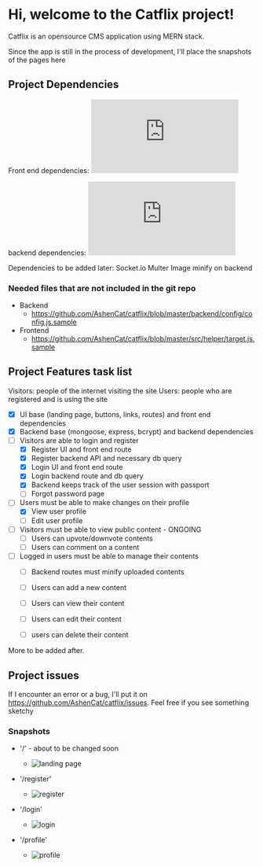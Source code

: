 # Hi, welcome to the Catflix project!
Catflix is an opensource CMS application using MERN stack.

Since the app is still in the process of development, I'll place the snapshots of the pages here


## Project Dependencies

Front end dependencies:
![Front end dependencies](https://github.com/AshenCat/catflix/blob/master/package.json "Front end dependencies")

backend dependencies:
![Back end dependencies](https://github.com/AshenCat/catflix/blob/master/backend/package.json "Back end dependencies")

Dependencies to be added later:
Socket.io
Multer
Image minify on backend

### Needed files that are not included in the git repo
- Backend
    - https://github.com/AshenCat/catflix/blob/master/backend/config/config.js.sample
- Frontend
    - https://github.com/AshenCat/catflix/blob/master/src/helper/target.js.sample
## Project Features task list

Visitors: people of the internet visiting the site
Users: people who are registered and is using the site

- [x] UI base (landing page, buttons, links, routes) and front end dependencies
- [x] Backend base (mongoose, express, bcrypt) and backend dependencies
- [ ] Visitors are able to login and register
    - [x] Register UI and front end route
    - [x] Register backend API and necessary db query
    - [x] Login UI and front end route
    - [x] Login backend route and db query
    - [x] Backend keeps track of the user session with passport
    - [ ] Forgot password page
- [ ] Users must be able to make changes on their profile
    - [x] View user profile
    - [ ] Edit user profile
- [ ] Visitors must be able to view public content - ONGOING
    - [ ] Users can upvote/downvote contents
    - [ ] Users can comment on a content
- [ ] Logged in users must be able to manage their contents
    - [ ] Backend routes must minify uploaded contents
    - [ ] Users can add a new content
    - [ ] Users can view their content
    - [ ] Users can edit their content
    - [ ] users can delete their content


More to be added after.

## Project issues
If I encounter an error or a bug, I'll put it on https://github.com/AshenCat/catflix/issues. Feel free if you see something sketchy

### Snapshots



- '/' - about to be changed soon
  - ![landing page](https://github.com/AshenCat/catflix/blob/master/readme-media/landing.png "Landing page") 

- '/register'
  - ![register](https://github.com/AshenCat/catflix/blob/master/readme-media/register.png "register page") 

- '/login'
  - ![login](https://github.com/AshenCat/catflix/blob/master/readme-media/login.png "login page") 

- '/profile'
  - ![profile](https://github.com/AshenCat/catflix/blob/master/readme-media/profile.png "profile page") 
